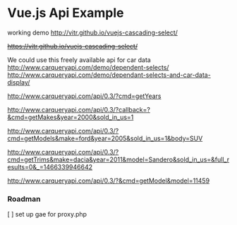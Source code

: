 # Vue.js Api Example

working demo http://vitr.github.io/vuejs-cascading-select/

~~https://vitr.github.io/vuejs-cascading-select/~~

We could use this freely available api for car data 
http://www.carqueryapi.com/demo/dependent-selects/
http://www.carqueryapi.com/demo/dependant-selects-and-car-data-display/

http://www.carqueryapi.com/api/0.3/?cmd=getYears

http://www.carqueryapi.com/api/0.3/?callback=?&cmd=getMakes&year=2000&sold_in_us=1

http://www.carqueryapi.com/api/0.3/?cmd=getModels&make=ford&year=2005&sold_in_us=1&body=SUV

http://www.carqueryapi.com/api/0.3/?cmd=getTrims&make=dacia&year=2011&model=Sandero&sold_in_us=&full_results=0&_=1466339946642

http://www.carqueryapi.com/api/0.3/?&cmd=getModel&model=11459

### Roadman
[ ] set up gae for proxy.php